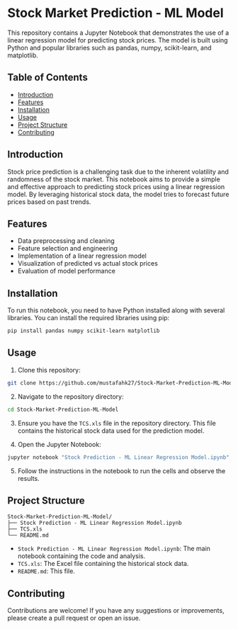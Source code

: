 # Stock Market Prediction - ML Model

This repository contains a Jupyter Notebook that demonstrates the use of a linear regression model for predicting stock prices. The model is built using Python and popular libraries such as pandas, numpy, scikit-learn, and matplotlib.

## Table of Contents

- [Introduction](#introduction)
- [Features](#features)
- [Installation](#installation)
- [Usage](#usage)
- [Project Structure](#project-structure)
- [Contributing](#contributing)

## Introduction

Stock price prediction is a challenging task due to the inherent volatility and randomness of the stock market. This notebook aims to provide a simple and effective approach to predicting stock prices using a linear regression model. By leveraging historical stock data, the model tries to forecast future prices based on past trends.

## Features

- Data preprocessing and cleaning
- Feature selection and engineering
- Implementation of a linear regression model
- Visualization of predicted vs actual stock prices
- Evaluation of model performance

## Installation

To run this notebook, you need to have Python installed along with several libraries. You can install the required libraries using pip:

```bash
pip install pandas numpy scikit-learn matplotlib
```

## Usage

1. Clone this repository:

```bash
git clone https://github.com/mustafahk27/Stock-Market-Prediction-ML-Model.git
```

2. Navigate to the repository directory:

```bash
cd Stock-Market-Prediction-ML-Model
```

3. Ensure you have the `TCS.xls` file in the repository directory. This file contains the historical stock data used for the prediction model.

4. Open the Jupyter Notebook:

```bash
jupyter notebook "Stock Prediction - ML Linear Regression Model.ipynb"
```

5. Follow the instructions in the notebook to run the cells and observe the results.

## Project Structure

```
Stock-Market-Prediction-ML-Model/
├── Stock Prediction - ML Linear Regression Model.ipynb
├── TCS.xls
└── README.md
```

- `Stock Prediction - ML Linear Regression Model.ipynb`: The main notebook containing the code and analysis.
- `TCS.xls`: The Excel file containing the historical stock data.
- `README.md`: This file.

## Contributing

Contributions are welcome! If you have any suggestions or improvements, please create a pull request or open an issue.

